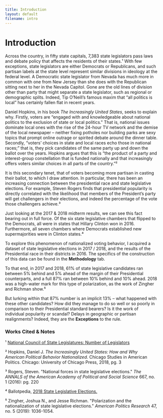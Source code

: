 ```yaml
---
title: Introduction
layout: default
filename: intro
--- 
```


# Introduction

Across the country, in fifty state capitals, 7,383 state legislators pass laws and debate policy that affects the residents of their states.¹ With few exceptions, state legislators are either Democrats or Republicans, and such partisan labels at the state level represent similar divisions in ideology at the federal level. A Democratic state legislator from Nevada has much more in common with one from New Jersey than she does with the Republican sitting next to her in the Nevada Capitol. Gone are the old lines of division other than party that might separate a state legislator, such as regional or demographic splits. Indeed, Tip O’Neill’s famous maxim that “all politics is local” has certainly fallen flat in recent years. 

Daniel Hopkins, in his book _The Increasingly United States_, seeks to explain why. Firstly, voters are “engaged with and knowledgeable about national politics to the exclusion of state or local politics." That is, national issues dominate local ones with the rise of the 24-hour TV network and the demise of the local newspaper – neither fixing potholes nor building parks are sexy topics that prompt online outrage or spirited debate around the dinner table. Secondly, “voters’ choices in state and local races echo those in national races;” that is, they pick candidates of the same party up and down the ballot over the years. Hopkins argues that this is “the product of a party and interest-group constellation that is funded nationally and that increasingly offers voters similar choices in all parts of the country.”² 

It is this secondary tenet, that of voters becoming more partisan in casting their ballot, to which I draw attention. In particular, there has been an increasing connection between the presidential race and state legislative elections. For example, Steven Rogers finds that presidential popularity is directly correlated with the likelihood that members of the President’s party will get challengers in their elections, and indeed the percentage of the vote those challengers achieve.³ 

Just looking at the 2017 & 2018 midterm results, we can see this fact bearing out in full force. Of the six state legislative chambers that flipped to the Democrats, all were in states that Hillary Clinton won in 2016. Furthermore, all seven chambers where Democrats established new supermajorities were in Clinton states.⁴

To explore this phenomenon of nationalized voting behavior, I acquired a dataset of state legislative elections in 2017 / 2018, and the results of the Presidential race in their districts in 2016. The specifics of the construction of this data can be found in the **Methodology** tab.

To that end, in 2017 and 2018, 61% of state legislative candidates ran between 5% behind and 5% ahead of the margin of their Presidential counterparts, and a full 87% ran between 10% behind and 10% ahead. 2018 was a high-water mark for this type of polarization, as the work of Zingher and Richman show.⁵ 

But lurking within that 87% number is an implicit 13% – what happened with these other candidates? How did they manage to do so well or so poorly in comparison to their Presidential standard bearers? Is it the work of individual popularity or scandal? Delays in geographic or partisan realignments? Indeed, they are the **Exceptions** to the rule. 


### Works Cited & Notes

¹ [National Council of State Legislatures: Number of Legislators](https://www.ncsl.org/research/about-state-legislatures/number-of-legislators-and-length-of-terms.aspx)

² Hopkins, Daniel J. _The Increasingly United States: How and Why American Political Behavior Nationalized_. Chicago Studies in American Politics. Chicago: University of Chicago Press, 2018, pg. 3 

³ Rogers, Steven. "National forces in state legislative elections." _The ANNALS of the American Academy of Political and Social Science_ 667, no. 1 (2016): pg. 220

⁴ Ballotpedia, [2018 State Legislative Elections.](https://ballotpedia.org/State_legislative_elections,_2018)

⁵ Zingher, Joshua N., and Jesse Richman. "Polarization and the nationalization of state legislative elections." _American Politics Research_ 47, no. 5 (2019): 1036-1054.


